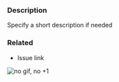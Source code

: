### Description

Specify a short description if needed

### Related

- Issue link

![no gif, no +1](https://media.giphy.com/media/gYZ7qO81g4dt6/giphy.gif)
